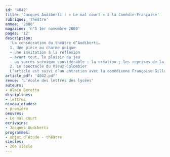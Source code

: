 ```yaml
---
id: '4042'
title: 'Jacques Audiberti : « Le mal court » à la Comédie-Française'
rubrique: 'Théâtre'
annee: '2000'
magazine: 'n°5 1er novembre 2000'
pages: '12'
description: 
  'La consécration du théâtre d’Audiberti…
  1. Une pièce au charme unique
  – une invitation à la réflexion
  – avant tout, le plaisir du jeu
  – un succès scénique considérable : la création ; les reprises de la mise en scène initiale ; les autres mises en scène
  2. Le spectacle du Vieux-Colombier
  L’article est suivi d’un entretien avec la comédienne Françoise Gillard.'
article_pdf: '4042.pdf'
revue: 'L’école des lettres des lycées'
auteurs:
- Alain Beretta
disciplines:
- lettres
niveau_etudes:
- première
oeuvres:
- Le mal court
ecrivains:
- Jacques Audiberti
programmes:
- objet d’étude - théâtre
siecles:
- 20e siècle
---
```

